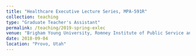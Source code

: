 ```yaml
---
title: "Healthcare Executive Lecture Series, MPA-591R"
collection: teaching
type: "Graduate Teacher's Assistant"
permalink: /teaching/2019-spring-exlec
venue: "Brigham Young University, Romney Institute of Public Service and Ethics"
date: 2018-09-04
location: "Provo, Utah"
---
```

